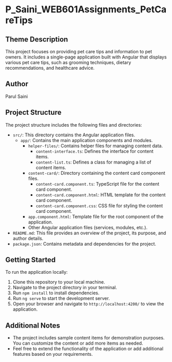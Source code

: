 # P_Saini_WEB601Assignments_PetCareTips

## Theme Description
This project focuses on providing pet care tips and information to pet owners. It includes a single-page application built with Angular that displays various pet care tips, such as grooming techniques, dietary recommendations, and healthcare advice.

## Author
Parul Saini

## Project Structure
The project structure includes the following files and directories:

- `src/`: This directory contains the Angular application files.
  - `app/`: Contains the main application components and modules.
    - `helper-files/`: Contains helper files for managing content data.
      - `content-interface.ts`: Defines the interface for content items.
      - `content-list.ts`: Defines a class for managing a list of content items.
    - `content-card/`: Directory containing the content card component files.
      - `content-card.component.ts`: TypeScript file for the content card component.
      - `content-card.component.html`: HTML template for the content card component.
      - `content-card.component.css`: CSS file for styling the content card component.
    - `app.component.html`: Template file for the root component of the application.
    - Other Angular application files (services, modules, etc.).
- `README.md`: This file provides an overview of the project, its purpose, and author details.
- `package.json`: Contains metadata and dependencies for the project.

## Getting Started
To run the application locally:

1. Clone this repository to your local machine.
2. Navigate to the project directory in your terminal.
3. Run `npm install` to install dependencies.
4. Run `ng serve` to start the development server.
5. Open your browser and navigate to `http://localhost:4200/` to view the application.

## Additional Notes
- The project includes sample content items for demonstration purposes. You can customize the content or add more items as needed.
- Feel free to extend the functionality of the application or add additional features based on your requirements.

